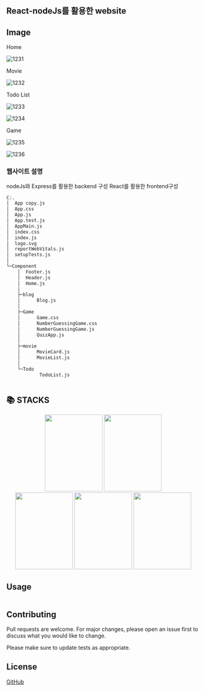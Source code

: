 ## React-nodeJs를 활용한 website



## Image





Home

![1231](https://github.com/rjswh0503/final-react-website/assets/141482043/1cbc4843-af8c-4d0f-a217-492ddcf4557e)

Movie

![1232](https://github.com/rjswh0503/final-react-website/assets/141482043/4d45dc6d-fc83-40af-a961-9d06c64b3d2b)

Todo List

![1233](https://github.com/rjswh0503/final-react-website/assets/141482043/9ea10669-4c29-4873-971a-18b955b4799f)

![1234](https://github.com/rjswh0503/final-react-website/assets/141482043/34348bbf-14cb-403e-baa1-a27bdb53c952)

Game

![1235](https://github.com/rjswh0503/final-react-website/assets/141482043/fb8775af-249d-4271-ab71-6e97b55b587a)

![1236](https://github.com/rjswh0503/final-react-website/assets/141482043/d76d9620-ada0-4e9a-bbb4-b58f9b99df64)


### 웹사이트 설명 

nodeJs와 Express를 활용한 backend 구성
React를 활용한 frontend구성

```bash
C:.
│  App copy.js
│  App.css
│  App.js
│  App.test.js
│  AppMain.js
│  index.css
│  index.js
│  logo.svg
│  reportWebVitals.js
│  setupTests.js
│
└─Component
    │  Footer.js
    │  Header.js
    │  Home.js
    │
    ├─blog
    │      Blog.js
    │
    ├─Game
    │      Game.css
    │      NumberGuessingGame.css
    │      NumberGuessingGame.js
    │      QuizApp.js
    │
    ├─movie
    │      MovieCard.js
    │      MovieList.js
    │
    └─Todo
            TodoList.js
```

```bash

```




## 📚 STACKS
<div align=center> 
<img src="https://img.shields.io/badge/react-61DAFB?style=for-the-badge&logo=reactos&logoColor=black" width="150px", height="200px">
<img src="https://img.shields.io/badge/oracle-F80000?style=for-the-badge&logo=oracle&logoColor=white" width="150px", height="200px">
    <br>
<img src="https://img.shields.io/badge/node.js-339933?style=for-the-badge&logo=Node.js&logoColor=white" width="150px", height="200px">
<img src="https://img.shields.io/badge/express-000000?style=for-the-badge&logo=express&logoColor=white" width="150px", height="200px">
<img src="https://img.shields.io/badge/bootstrap-7952B3?style=for-the-badge&logo=bootstrap&logoColor=white" width="150px", height="200px">
</div>

## Usage

```React

```

## Contributing

Pull requests are welcome. For major changes, please open an issue first
to discuss what you would like to change.

Please make sure to update tests as appropriate.

## License

[GitHub](https://github.com/rjswh0503/)
